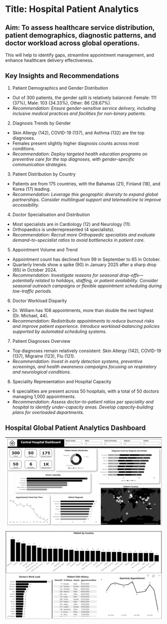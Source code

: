 # Title: Hospital Patient Analytics

## Aim: To assess healthcare service distribution, patient demographics, diagnostic patterns, and doctor workload across global operations. 

This will help to identify gaps, streamline appointment management, and enhance healthcare delivery effectiveness.

## Key Insights and Recommendations
1. Patient Demographics and Gender Distribution
* Out of 300 patients, the gender split is relatively balanced: Female: 111 (37%), Male: 103 (34.33%), Other: 86 (28.67%).
* _Recommendation: Ensure gender-sensitive service delivery, including inclusive medical practices and facilities for non-binary patients._

2. Diagnosis Trends by Gender
* Skin Allergy (142), COVID-19 (137), and Asthma (132) are the top diagnoses.
* Females present slightly higher diagnosis counts across most conditions.
* _Recommendation: Deploy targeted health education programs on preventive care for the top diagnoses, with gender-specific communication strategies._

3. Patient Distribution by Country
* Patients are from 175 countries, with the Bahamas (21), Finland (18), and Korea (17) leading.
* _Recommendation: Leverage this geographic diversity to expand global partnerships. Consider multilingual support and telemedicine to improve accessibility._
  
4. Doctor Specialisation and Distribution
* Most specialists are in Cardiology (12) and Neurology (11).
* Orthopaedics is underrepresented (4 specialists).
* _Recommendation: Recruit more Orthopaedic specialists and evaluate demand-to-specialist ratios to avoid bottlenecks in patient care._
  
5. Appointment Volume and Trend
* Appointment count has declined from 99 in September to 65 in October.
* Quarterly trends show a spike (90) in January 2025 after a sharp drop (65) in October 2024.
* _Recommendation: Investigate reasons for seasonal drop-offs—potentially related to holidays, staffing, or patient availability. Consider seasonal outreach campaigns or flexible appointment scheduling during low-traffic periods._

6. Doctor Workload Disparity
* Dr. William has 108 appointments, more than double the next highest (Dr. Michael, 44).
* _Recommendation: Redistribute appointments to reduce burnout risks and improve patient experience. Introduce workload-balancing policies supported by automated scheduling systems._

7. Patient Diagnoses Overview
* Top diagnoses remain relatively consistent: Skin Allergy (142), COVID-19 (137), Migraine (123), Flu (121).
* _Recommendation: Invest in early detection systems, preventive screenings, and health awareness campaigns focusing on respiratory and neurological conditions._

8. Speciality Representation and Hospital Capacity
* 6 specialities are present across 50 hospitals, with a total of 50 doctors managing 1,000 appointments.
* _Recommendation: Assess doctor-to-patient ratios per speciality and hospital to identify under-capacity areas. Develop capacity-building plans for overloaded departments._

## Hospital Global Patient Analytics Dashboard
![snapshot](https://github.com/Emmaojo/Data-Analytics-Portfolio/blob/ed28ab1d7178a30eea4813b97805dde09cb54e2e/Hospital%20Dataset%20-%20Power%20BI/Hospital%20Dashboard.jpg)

![snapshot](https://github.com/Emmaojo/Data-Analytics-Portfolio/blob/ed28ab1d7178a30eea4813b97805dde09cb54e2e/Hospital%20Dataset%20-%20Power%20BI/Hospital%20Dashboard%202.jpg)
